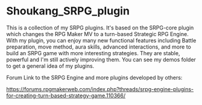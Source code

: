 # Shoukang_SRPG_plugin
This is a collection of my SRPG plugins. It's based on the SRPG-core plugin which changes the RPG Maker MV to a turn-based Strategic RPG Engine. 
With my plugin, you can enjoy many new functional features including Battle preparation, move method, aura skills, advanced interactions, and more to build an SRPG game with more interesting strategies. They are stable, powerful and I'm still actively improving them.
You can see my demos folder to get a general idea of my plugins.

Forum Link to the SRPG Engine and more plugins developed by others:

https://forums.rpgmakerweb.com/index.php?threads/srpg-engine-plugins-for-creating-turn-based-strategy-game.110366/

